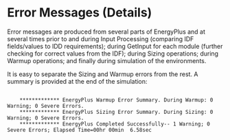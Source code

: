 # Error Messages (Details)

Error messages are produced from several parts of EnergyPlus and at several times prior to and during Input Processing (comparing IDF fields/values to IDD requirements); during GetInput for each module (further checking for correct values from the IDF); during Sizing operations; during Warmup operations; and finally during simulation of the environments.

It is easy to separate the Sizing and Warmup errors from the rest. A summary is provided at the end of the simulation:

~~~~~~~~~~~~~~~~~~~~

    ************* EnergyPlus Warmup Error Summary. During Warmup: 0 Warning; 0 Severe Errors.
    ************* EnergyPlus Sizing Error Summary. During Sizing: 0 Warning; 0 Severe Errors.
    ************* EnergyPlus Completed Successfully-- 1 Warning; 0 Severe Errors; Elapsed Time=00hr 00min  6.58sec
~~~~~~~~~~~~~~~~~~~~